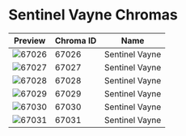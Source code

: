 # Sentinel Vayne Chromas

| Preview | Chroma ID | Name |
|---------|-----------|------|
| ![67026](https://raw.communitydragon.org/latest/plugins/rcp-be-lol-game-data/global/default/v1/champion-chroma-images/67/67026.png) | 67026 | Sentinel Vayne |
| ![67027](https://raw.communitydragon.org/latest/plugins/rcp-be-lol-game-data/global/default/v1/champion-chroma-images/67/67027.png) | 67027 | Sentinel Vayne |
| ![67028](https://raw.communitydragon.org/latest/plugins/rcp-be-lol-game-data/global/default/v1/champion-chroma-images/67/67028.png) | 67028 | Sentinel Vayne |
| ![67029](https://raw.communitydragon.org/latest/plugins/rcp-be-lol-game-data/global/default/v1/champion-chroma-images/67/67029.png) | 67029 | Sentinel Vayne |
| ![67030](https://raw.communitydragon.org/latest/plugins/rcp-be-lol-game-data/global/default/v1/champion-chroma-images/67/67030.png) | 67030 | Sentinel Vayne |
| ![67031](https://raw.communitydragon.org/latest/plugins/rcp-be-lol-game-data/global/default/v1/champion-chroma-images/67/67031.png) | 67031 | Sentinel Vayne |